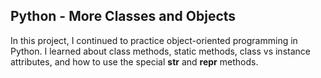 ## Python - More Classes and Objects

In this project, I continued to practice object-oriented programming in Python. 
I learned about class methods, static methods, class vs instance attributes, and how to use the special __str__ and __repr__ methods.